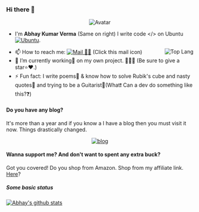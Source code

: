 ### Hi there 👋
<p align="center">
<img src="../../blob/main/src/avatars.png" alt="Avatar"/>
</p>

 - I'm **Abhay Kumar Verma** (Same on right) I write code </> on Ubuntu [![Ubuntu](../../blob/main/src/ubuntu.png)]().
<img src="https://github-readme-stats.vercel.app/api/top-langs/?username=darkraspberry&theme=radical" alt="Top Lang" align="right"/>

 - 📫 How to reach me: [![Mail 📩📧](../../blob/main/src/gmail.png)](mailto:insidedarkpit@gmail.com?subject=I%20wanna%20know%20about%20ProfileReadme) (Click this mail icon)
 - 🔭 I’m currently working💼 on my own project. 📝🌳🌲 (Be sure to give a star⭐️❤️.)
 - ⚡️ Fun fact: I write poems📒 & know how to solve Rubik's cube and nasty quotes📝 and trying to be a Guitarist🎸(What❗️ Can a dev do something like this?❓)

#### Do you have any blog?
It's more than a year and if you know a I have a blog then you must visit it now. Things drastically changed.
<p align="center">
  <a href="https://blog.darkraspberry.ga"><img src="../../blob/main/src/blog.png" alt="blog" /><a>
</p>

#### Wanna support me? And don't want to spent any extra buck?
Got you covered! Do you shop from Amazon. Shop from my affiliate link. [Here](https://amzn.to/3pKuplO)?

##### Some basic status

[![Abhay's github stats](https://github-readme-stats.vercel.app/api?username=darkRaspberry&count_private=true&show_icons=true&theme=radical)](https://github.com/anuraghazra/github-readme-stats)
